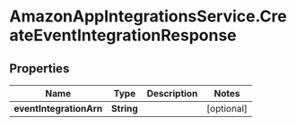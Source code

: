# AmazonAppIntegrationsService.CreateEventIntegrationResponse

## Properties

Name | Type | Description | Notes
------------ | ------------- | ------------- | -------------
**eventIntegrationArn** | **String** |  | [optional] 


